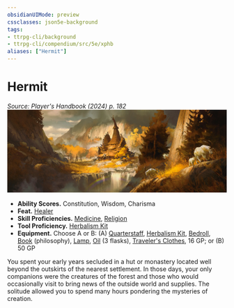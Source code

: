 ```yaml
---
obsidianUIMode: preview
cssclasses: json5e-background
tags:
- ttrpg-cli/background
- ttrpg-cli/compendium/src/5e/xphb
aliases: ["Hermit"]
---
```

# Hermit
*Source: Player's Handbook (2024) p. 182*  
![](Misc%20Files/CLI/compendium/backgrounds/img/hermit.webp#right)

- **Ability Scores.** Constitution, Wisdom, Charisma  
- **Feat.** [Healer](Misc%20Files/CLI/compendium/feats/healer-xphb.md)  
- **Skill Proficiencies.** [Medicine](Misc%20Files/CLI/rules/skills.md#Medicine), [Religion](Misc%20Files/CLI/rules/skills.md#Religion)  
- **Tool Proficiency.** [Herbalism Kit](Misc%20Files/CLI/compendium/items/herbalism-kit-xphb.md)  
- **Equipment.** Choose A or B: (A) [Quarterstaff](Misc%20Files/CLI/compendium/items/quarterstaff-xphb.md), [Herbalism Kit](Misc%20Files/CLI/compendium/items/herbalism-kit-xphb.md), [Bedroll](Misc%20Files/CLI/compendium/items/bedroll-xphb.md), [Book](Misc%20Files/CLI/compendium/items/book-xphb.md) (philosophy), [Lamp](Misc%20Files/CLI/compendium/items/lamp-xphb.md), [Oil](Misc%20Files/CLI/compendium/items/oil-xphb.md) (3 flasks), [Traveler's Clothes](Misc%20Files/CLI/compendium/items/travelers-clothes-xphb.md), 16 GP; or (B) 50 GP  

You spent your early years secluded in a hut or monastery located well beyond the outskirts of the nearest settlement. In those days, your only companions were the creatures of the forest and those who would occasionally visit to bring news of the outside world and supplies. The solitude allowed you to spend many hours pondering the mysteries of creation.